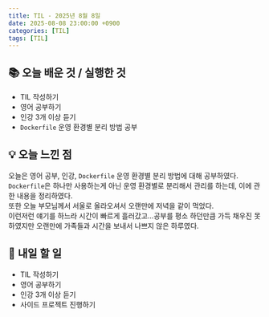 ```yaml
---
title: TIL - 2025년 8월 8일
date: 2025-08-08 23:00:00 +0900
categories: [TIL]
tags: [TIL]
---
```


## 📚 **오늘 배운 것 / 실행한 것**

- TIL 작성하기
- 영어 공부하기
- 인강 3개 이상 듣기
- `Dockerfile` 운영 환경별 분리 방법 공부

## 💡 **오늘 느낀 점**

오늘은 영어 공부, 인강, `Dockerfile` 운영 환경별 분리 방법에 대해 공부하였다.<br>
`Dockerfile`은 하나만 사용하는게 아닌 운영 환경별로 분리해서 관리를 하는데, 이에 관한 내용을 정리하였다.<br>
또한 오늘 부모님께서 서울로 올라오셔서 오랜만에 저녁을 같이 먹었다.<br>
이런저런 얘기를 하느라 시간이 빠르게 흘러갔고...공부를 평소 하던만큼 가득 채우진 못하였지만 오랜만에 가족들과 시간을 보내서 나쁘지 않은 하루였다.

## 🎯 **내일 할 일**

- TIL 작성하기
- 영어 공부하기
- 인강 3개 이상 듣기
- 사이드 프로젝트 진행하기